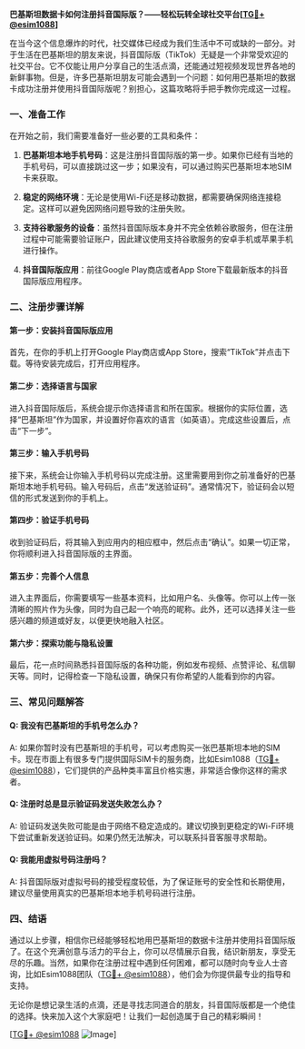 **巴基斯坦数据卡如何注册抖音国际版？——轻松玩转全球社交平台[[TG💪+ @esim1088](https://t.me/s/esim1088)]**

在当今这个信息爆炸的时代，社交媒体已经成为我们生活中不可或缺的一部分。对于生活在巴基斯坦的朋友来说，抖音国际版（TikTok）无疑是一个非常受欢迎的社交平台。它不仅能让用户分享自己的生活点滴，还能通过短视频发现世界各地的新鲜事物。但是，许多巴基斯坦朋友可能会遇到一个问题：如何用巴基斯坦的数据卡成功注册并使用抖音国际版呢？别担心，这篇攻略将手把手教你完成这一过程。

### 一、准备工作

在开始之前，我们需要准备好一些必要的工具和条件：

1. **巴基斯坦本地手机号码**：这是注册抖音国际版的第一步。如果你已经有当地的手机号码，可以直接跳过这一步；如果没有，可以通过购买巴基斯坦本地SIM卡来获取。
   
2. **稳定的网络环境**：无论是使用Wi-Fi还是移动数据，都需要确保网络连接稳定。这样可以避免因网络问题导致的注册失败。

3. **支持谷歌服务的设备**：虽然抖音国际版本身并不完全依赖谷歌服务，但在注册过程中可能需要验证账户，因此建议使用支持谷歌服务的安卓手机或苹果手机进行操作。

4. **抖音国际版应用**：前往Google Play商店或者App Store下载最新版本的抖音国际版应用程序。

### 二、注册步骤详解

#### 第一步：安装抖音国际版应用

首先，在你的手机上打开Google Play商店或App Store，搜索“TikTok”并点击下载。等待安装完成后，打开应用程序。

#### 第二步：选择语言与国家

进入抖音国际版后，系统会提示你选择语言和所在国家。根据你的实际位置，选择“巴基斯坦”作为国家，并设置好你喜欢的语言（如英语）。完成这些设置后，点击“下一步”。

#### 第三步：输入手机号码

接下来，系统会让你输入手机号码以完成注册。这里需要用到你之前准备好的巴基斯坦本地手机号码。输入号码后，点击“发送验证码”。通常情况下，验证码会以短信的形式发送到你的手机上。

#### 第四步：验证手机号码

收到验证码后，将其输入到应用内的相应框中，然后点击“确认”。如果一切正常，你将顺利进入抖音国际版的主界面。

#### 第五步：完善个人信息

进入主界面后，你需要填写一些基本资料，比如用户名、头像等。你可以上传一张清晰的照片作为头像，同时为自己起一个响亮的昵称。此外，还可以选择关注一些感兴趣的频道或好友，以便更快地融入社区。

#### 第六步：探索功能与隐私设置

最后，花一点时间熟悉抖音国际版的各种功能，例如发布视频、点赞评论、私信聊天等。同时，记得检查一下隐私设置，确保只有你希望的人能看到你的内容。

### 三、常见问题解答

#### Q: 我没有巴基斯坦的手机号怎么办？
A: 如果你暂时没有巴基斯坦的手机号，可以考虑购买一张巴基斯坦本地的SIM卡。现在市面上有很多专门提供国际SIM卡的服务商，比如Esim1088（[TG💪+ @esim1088](https://t.me/s/esim1088)），它们提供的产品种类丰富且价格实惠，非常适合像你这样的需求者。

#### Q: 注册时总是显示验证码发送失败怎么办？
A: 验证码发送失败可能是由于网络不稳定造成的。建议切换到更稳定的Wi-Fi环境下尝试重新发送验证码。如果仍然无法解决，可以联系抖音客服寻求帮助。

#### Q: 我能用虚拟号码注册吗？
A: 抖音国际版对虚拟号码的接受程度较低，为了保证账号的安全性和长期使用，建议尽量使用真实的巴基斯坦本地手机号码进行注册。

### 四、结语

通过以上步骤，相信你已经能够轻松地用巴基斯坦的数据卡注册并使用抖音国际版了。在这个充满创意与活力的平台上，你可以尽情展示自我，结识新朋友，享受无尽的乐趣。当然，如果你在注册过程中遇到任何困难，都可以随时向专业人士咨询，比如Esim1088团队（[TG💪+ @esim1088](https://t.me/s/esim1088)），他们会为你提供最专业的指导和支持。

无论你是想记录生活的点滴，还是寻找志同道合的朋友，抖音国际版都是一个绝佳的选择。快来加入这个大家庭吧！让我们一起创造属于自己的精彩瞬间！

[[TG💪+ @esim1088](https://t.me/s/esim1088) ![Image](https://i.postimg.cc/4NQfJmqS/Snipaste-2025-05-13-00-14-12.png)]